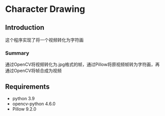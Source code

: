 # Character Drawing

## Introduction

这个程序实现了将一个视频转化为字符画

### Summary

通过OpenCV将视频转化为.jpg格式的帧，通过Pillow将原视频帧转为字符画，再通过OpenCV将帧合成为视频

## Requirements
- python 3.9
- opencv-python 4.6.0
- Pillow 9.2.0